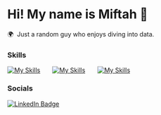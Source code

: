 Hi! My name is Miftah 👋
=======================================================================================================================================

🌍  Just a random guy who enjoys diving into data.
<br/>

### Skills

[![My Skills](https://skillicons.dev/icons?i=figma,ai)](https://skillicons.dev) &nbsp;&nbsp;&nbsp;&nbsp;&nbsp; [![My Skills](https://skillicons.dev/icons?i=python,azure)](https://skillicons.dev) &nbsp;&nbsp;&nbsp;&nbsp;&nbsp; [![My Skills](https://skillicons.dev/icons?i=mysql,tensorflow)](https://skillicons.dev) &nbsp;&nbsp;&nbsp;&nbsp;&nbsp;
<br/>

### Socials

<div id="badges">
  <a href="https://www.linkedin.com/in/miftahurrrizki/">
    <img src="https://img.shields.io/badge/LinkedIn-blue?style=for-the-badge&logo=linkedin&logoColor=white" alt="LinkedIn Badge"/>
  </a>
</div>
